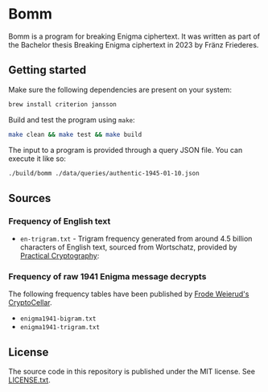 
# Bomm

Bomm is a program for breaking Enigma ciphertext. It was written as part of the Bachelor thesis Breaking Enigma ciphertext in 2023 by Fränz Friederes.

## Getting started

Make sure the following dependencies are present on your system:

```bash
brew install criterion jansson
```

Build and test the program using `make`:

```bash
make clean && make test && make build
```

The input to a program is provided through a query JSON file. You can execute it like so:

```bash
./build/bomm ./data/queries/authentic-1945-01-10.json
```

## Sources

### Frequency of English text

- `en-trigram.txt` - Trigram frequency generated from around 4.5 billion characters of English text, sourced from Wortschatz, provided by [Practical Cryptography](http://practicalcryptography.com/cryptanalysis/letter-frequencies-various-languages/english-letter-frequencies/):

### Frequency of raw 1941 Enigma message decrypts

The following frequency tables have been published by [Frode Weierud's CryptoCellar](https://cryptocellar.org/bgac/keyofE.html).

- `enigma1941-bigram.txt`
- `enigma1941-trigram.txt`

## License

The source code in this repository is published under the MIT license. See [LICENSE.txt](LICENSE.txt).
